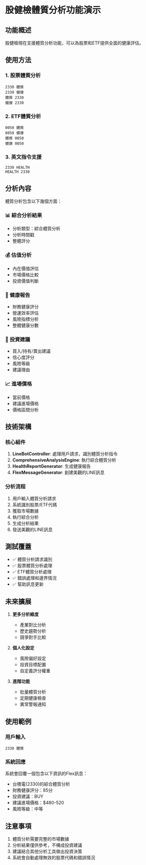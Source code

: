 # 股健檢體質分析功能演示

## 功能概述

股健檢現在支援體質分析功能，可以為股票和ETF提供全面的健康評估。

## 使用方法

### 1. 股票體質分析
```
2330 體質
2330 健康
體質 2330
健康 2330
```

### 2. ETF體質分析
```
0050 體質
0050 健康
體質 0050
健康 0050
```

### 3. 英文指令支援
```
2330 HEALTH
HEALTH 2330
```

## 分析內容

體質分析包含以下幾個方面：

### 📊 綜合分析結果
- 分析類型：綜合體質分析
- 分析時間戳
- 整體評分

### 💰 估值分析
- 內在價值評估
- 市場價格比較
- 投資價值判斷

### 🏥 健康報告
- 財務健康評分
- 營運效率評估
- 風險指標分析
- 整體健康分數

### 🎯 投資建議
- 買入/持有/賣出建議
- 信心度評分
- 風險等級
- 建議理由

### 📈 進場價格
- 當前價格
- 建議進場價格
- 價格區間分析

## 技術架構

### 核心組件
1. **LineBotController**: 處理用戶請求，識別體質分析指令
2. **ComprehensiveAnalysisEngine**: 執行綜合體質分析
3. **HealthReportGenerator**: 生成健康報告
4. **FlexMessageGenerator**: 創建美觀的LINE訊息

### 分析流程
1. 用戶輸入體質分析請求
2. 系統識別股票/ETF代碼
3. 獲取市場數據
4. 執行綜合分析
5. 生成分析結果
6. 發送美觀的LINE訊息

## 測試覆蓋

- ✅ 體質分析請求識別
- ✅ 股票體質分析處理
- ✅ ETF體質分析處理
- ✅ 錯誤處理和邊界情況
- ✅ 幫助訊息更新

## 未來擴展

1. **更多分析維度**
   - 產業對比分析
   - 歷史趨勢分析
   - 競爭對手比較

2. **個人化設定**
   - 風險偏好設定
   - 投資目標配置
   - 自定義評分權重

3. **進階功能**
   - 批量體質分析
   - 定期健康檢查
   - 異常警報通知

## 使用範例

### 用戶輸入
```
2330 體質
```

### 系統回應
系統會回覆一個包含以下資訊的Flex訊息：
- 台積電(2330)的綜合體質分析
- 財務健康評分：85分
- 投資建議：BUY
- 建議進場價格：$480-520
- 風險等級：中等

## 注意事項

1. 體質分析需要完整的市場數據
2. 分析結果僅供參考，不構成投資建議
3. 建議結合其他分析工具做出投資決策
4. 系統會自動處理無效的股票代碼和錯誤情況

